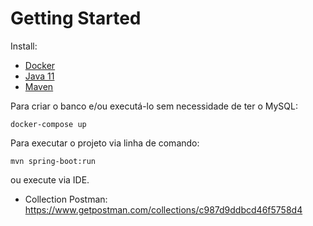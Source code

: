 # Getting Started

Install:
* [Docker](https://docs.docker.com/engine/install/)
* [Java 11](https://www.oracle.com/br/java/technologies/javase/jdk11-archive-downloads.html)
* [Maven](https://maven.apache.org/install.html)

Para criar o banco e/ou executá-lo sem necessidade de ter o MySQL:

```docker-compose up```

Para executar o projeto via linha de comando:

```mvn spring-boot:run```

ou execute via IDE.


* Collection Postman: https://www.getpostman.com/collections/c987d9ddbcd46f5758d4
